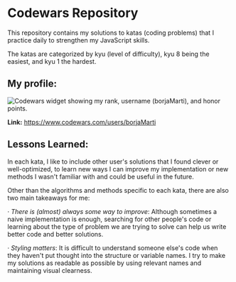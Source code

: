 # Codewars Repository

This repository contains my solutions to katas (coding problems) that I practice daily to strengthen my JavaScript skills. 

The katas are categorized by kyu (level of difficulty), kyu 8 being the easiest, and kyu 1 the hardest.

## My profile:

<img src="https://www.codewars.com/users/borjaMarti/badges/large" alt="Codewars widget showing my rank, username (borjaMarti), and honor points.">

**Link:** https://www.codewars.com/users/borjaMarti

## Lessons Learned:

In each kata, I like to include other user's solutions that I found clever or well-optimized, to learn new ways I can improve my implementation or new methods I wasn't familiar with and could be useful in the future.

Other than the algorithms and methods specific to each kata, there are also two main takeaways for me:

· *There is (almost) always some way to improve*: 
Although sometimes a naive implementation is enough, searching for other people's code or learning about the type of problem we are trying to solve can help us write better code and better solutions.

· *Styling matters*: 
It is difficult to understand someone else's code when they haven't put thought into the structure or variable names. I try to make my solutions as readable as possible by using relevant names and maintaining visual clearness.